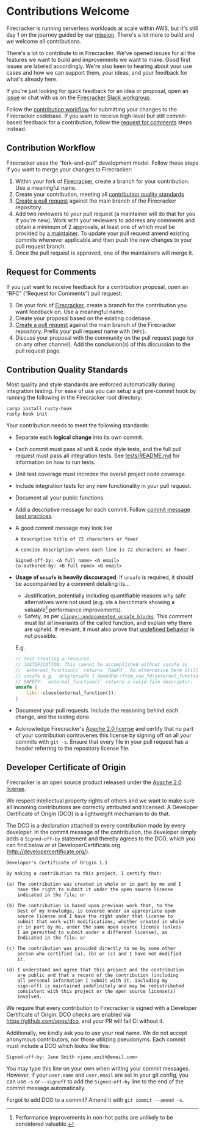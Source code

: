 # Contributions Welcome

Firecracker is running serverless workloads at scale within AWS, but it's still
day 1 on the journey guided by our [mission](CHARTER.md). There's a lot more to
build and we welcome all contributions.

There's a lot to contribute to in Firecracker. We've opened issues for all the
features we want to build and improvements we want to make. Good first issues
are labeled accordingly. We're also keen to hearing about your use cases and how
we can support them, your ideas, and your feedback for what's already here.

If you're just looking for quick feedback for an idea or proposal, open an
[issue](https://github.com/firecracker-microvm/firecracker/issues) or chat with
us on the [Firecracker Slack workgroup](https://firecracker-microvm.slack.com).

Follow the [contribution workflow](#contribution-workflow) for submitting your
changes to the Firecracker codebase. If you want to receive high-level but still
commit-based feedback for a contribution, follow the
[request for comments](#request-for-comments) steps instead.

## Contribution Workflow

Firecracker uses the “fork-and-pull” development model. Follow these steps if
you want to merge your changes to Firecracker:

1. Within your fork of
   [Firecracker](https://github.com/firecracker-microvm/firecracker), create a
   branch for your contribution. Use a meaningful name.
1. Create your contribution, meeting all
   [contribution quality standards](#contribution-quality-standards)
1. [Create a pull request](https://help.github.com/articles/creating-a-pull-request-from-a-fork/)
   against the main branch of the Firecracker repository.
1. Add two reviewers to your pull request (a maintainer will do that for you if
   you're new). Work with your reviewers to address any comments and obtain a
   minimum of 2 approvals, at least one of which must be provided by
   [a maintainer](MAINTAINERS.md). To update your pull request amend existing
   commits whenever applicable and then push the new changes to your pull
   request branch.
1. Once the pull request is approved, one of the maintainers will merge it.

## Request for Comments

If you just want to receive feedback for a contribution proposal, open an “RFC”
(“Request for Comments”) pull request:

1. On your fork of
   [Firecracker](https://github.com/firecracker-microvm/firecracker), create a
   branch for the contribution you want feedback on. Use a meaningful name.
1. Create your proposal based on the existing codebase.
1. [Create a pull request](https://help.github.com/articles/creating-a-pull-request-from-a-fork/)
   against the main branch of the Firecracker repository. Prefix your pull
   request name with `[RFC]`.
1. Discuss your proposal with the community on the pull request page (or on any
   other channel). Add the conclusion(s) of this discussion to the pull request
   page.

## Contribution Quality Standards

Most quality and style standards are enforced automatically during integration
testing. For ease of use you can setup a git pre-commit hook by running the
following in the Firecracker root directory:

```
cargo install rusty-hook
rusty-hook init
```

Your contribution needs to meet the following standards:

- Separate each **logical change** into its own commit.
- Each commit must pass all unit & code style tests, and the full pull request
  must pass all integration tests. See [tests/README.md](tests/README.md) for
  information on how to run tests.
- Unit test coverage must _increase_ the overall project code coverage.
- Include integration tests for any new functionality in your pull request.
- Document all your public functions.
- Add a descriptive message for each commit. Follow
  [commit message best practices](https://github.com/erlang/otp/wiki/writing-good-commit-messages).
- A good commit message may look like

  ```
  A descriptive title of 72 characters or fewer

  A concise description where each line is 72 characters or fewer.

  Signed-off-by: <A full name> <A email>
  Co-authored-by: <B full name> <B email>
  ```

- **Usage of `unsafe` is heavily discouraged**. If `unsafe` is required, it
  should be accompanied by a comment detailing its...

  - Justification, potentially including quantifiable reasons why safe
    alternatives were not used (e.g. via a benchmark showing a valuable[^1]
    performance improvements).
  - Safety, as per
    [`clippy::undocumented_unsafe_blocks`](https://rust-lang.github.io/rust-clippy/master/#undocumented_unsafe_blocks).
    This comment must list all invariants of the called function, and explain
    why there are upheld. If relevant, it must also prove that
    [undefined behavior](https://doc.rust-lang.org/reference/behavior-considered-undefined.html)
    is not possible.

  [^1]:
      Performance improvements in non-hot paths are unlikely to be considered
      valuable.

  E.g.

  ```rust
  // Test creating a resource.
  // JUSTIFICATION: This cannot be accomplished without unsafe as
  // `external_function()` returns `RawFd`. An alternative here still uses
  // unsafe e.g. `drop(unsafe { OwnedFd::from_raw_fd(external_function()) });`.
  // SAFETY: `external_function()` returns a valid file descriptor.
  unsafe {
      libc::close(external_function());
  }
  ```

- Document your pull requests. Include the reasoning behind each change, and the
  testing done.
- Acknowledge Firecracker's [Apache 2.0 license](LICENSE) and certify that no
  part of your contribution contravenes this license by signing off on all your
  commits with `git -s`. Ensure that every file in your pull request has a
  header referring to the repository license file.

## Developer Certificate of Origin

Firecracker is an open source product released under the
[Apache 2.0 license](LICENSE).

We respect intellectual property rights of others and we want to make sure all
incoming contributions are correctly attributed and licensed. A Developer
Certificate of Origin (DCO) is a lightweight mechanism to do that.

The DCO is a declaration attached to every contribution made by every developer.
In the commit message of the contribution, the developer simply adds a
`Signed-off-by` statement and thereby agrees to the DCO, which you can find
below or at DeveloperCertificate.org (<http://developercertificate.org/>).

```
Developer's Certificate of Origin 1.1

By making a contribution to this project, I certify that:

(a) The contribution was created in whole or in part by me and I
    have the right to submit it under the open source license
    indicated in the file; or

(b) The contribution is based upon previous work that, to the
    best of my knowledge, is covered under an appropriate open
    source license and I have the right under that license to
    submit that work with modifications, whether created in whole
    or in part by me, under the same open source license (unless
    I am permitted to submit under a different license), as
    Indicated in the file; or

(c) The contribution was provided directly to me by some other
    person who certified (a), (b) or (c) and I have not modified
    it.

(d) I understand and agree that this project and the contribution
    are public and that a record of the contribution (including
    all personal information I submit with it, including my
    sign-off) is maintained indefinitely and may be redistributed
    consistent with this project or the open source license(s)
    involved.
```

We require that every contribution to Firecracker is signed with a Developer
Certificate of Origin. DCO checks are enabled via <https://github.com/apps/dco>,
and your PR will fail CI without it.

Additionally, we kindly ask you to use your real name. We do not accept
anonymous contributors, nor those utilizing pseudonyms. Each commit must include
a DCO which looks like this:

```
Signed-off-by: Jane Smith <jane.smith@email.com>
```

You may type this line on your own when writing your commit messages. However,
if your `user.name` and `user.email` are set in your git config, you can use
`-s` or `--signoff` to add the `Signed-off-by` line to the end of the commit
message automatically.

Forgot to add DCO to a commit? Amend it with `git commit --amend -s`.
